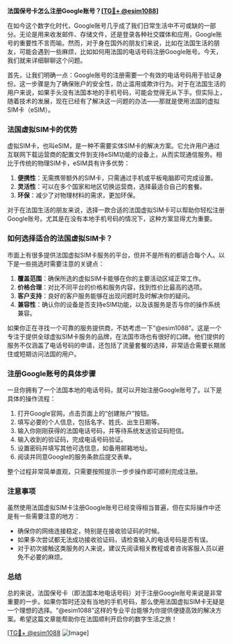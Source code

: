 **法国保号卡怎么注册Google账号？[[TG💪+ @esim1088](https://t.me/s/esim1088)]**

在如今这个数字化时代，Google账号几乎成了我们日常生活中不可或缺的一部分。无论是用来收发邮件、存储文件，还是登录各种社交媒体和应用，Google账号的重要性不言而喻。然而，对于身在国外的朋友们来说，比如在法国生活的朋友，可能会遇到一些麻烦，比如如何用法国的电话号码注册Google账号。今天，我们就来详细聊聊这个问题。

首先，让我们明确一点：Google账号的注册需要一个有效的电话号码用于验证身份。这一步骤是为了确保账户的安全性，防止滥用或欺诈行为。对于在法国生活的用户来说，如果手头没有法国本地的手机号码，可能会觉得无从下手。但实际上，随着技术的发展，现在已经有了解决这一问题的办法——那就是使用法国的虚拟SIM卡（eSIM）。

### 法国虚拟SIM卡的优势

虚拟SIM卡，也叫eSIM，是一种不需要实体SIM卡的解决方案。它允许用户通过互联网下载运营商的配置文件到支持eSIM功能的设备上，从而实现通信服务。相比于传统的物理SIM卡，eSIM具有许多优势：

1. **便携性**：无需携带额外的SIM卡，只需通过手机或平板电脑即可完成设置。
2. **灵活性**：可以在多个国家和地区切换运营商，选择最适合自己的套餐。
3. **环保**：减少了对物理材料的需求，更加环保。

对于在法国生活的朋友来说，选择一款合适的法国虚拟SIM卡可以帮助你轻松注册Google账号。尤其是在没有本地手机号码的情况下，这种方案显得尤为重要。

### 如何选择适合的法国虚拟SIM卡？

市面上有很多提供法国虚拟SIM卡服务的平台，但并不是所有的都适合每个人。以下是一些挑选时需要注意的关键点：

1. **覆盖范围**：确保所选的虚拟SIM卡能够在你的主要活动区域正常工作。
2. **价格合理**：对比不同平台的价格和服务内容，找到性价比最高的选项。
3. **客户支持**：良好的客户服务能够在出现问题时及时解决你的疑问。
4. **兼容性**：确认你的设备是否支持eSIM功能，以及该服务是否与你的操作系统兼容。

如果你正在寻找一个可靠的服务提供商，不妨考虑一下“@esim1088”。这是一个专注于提供全球虚拟SIM卡服务的品牌，在法国市场也有很好的口碑。他们提供的服务不仅涵盖了电话号码的申请，还包括了流量套餐的选择，非常适合需要长期居住或短期访问法国的用户。

### 注册Google账号的具体步骤

一旦你拥有了一个法国本地的电话号码，就可以开始注册Google账号了。以下是具体的操作流程：

1. 打开Google官网，点击页面上的“创建账户”按钮。
2. 填写必要的个人信息，包括名字、姓氏、出生日期等。
3. 输入你刚刚获得的法国电话号码，并等待系统发送验证码短信。
4. 输入收到的验证码，完成电话号码验证。
5. 设置密码并填写其他可选信息，如备用邮箱地址。
6. 阅读并同意Google的服务条款后提交表单。

整个过程非常简单直观，只需要按照提示一步步操作即可顺利完成注册。

### 注意事项

虽然使用法国虚拟SIM卡注册Google账号已经变得相当普遍，但在实际操作中还是有一些需要注意的地方：

- 确保你的网络连接稳定，特别是在接收验证码的时候。
- 如果多次尝试都无法成功接收验证码，请检查输入的电话号码是否有误。
- 对于初次接触这类服务的人来说，建议先阅读相关教程或者咨询客服人员以避免不必要的麻烦。

### 总结

总的来说，法国保号卡（即法国本地电话号码）对于注册Google账号来说是非常重要的一步。如果你暂时还没有当地的手机号码，那么使用法国虚拟SIM卡无疑是一个理想的选择。“@esim1088”这样的专业平台能够为你提供便捷高效的解决方案。希望这篇文章能帮助你在法国顺利开启你的数字生活之旅！

[[TG💪+ @esim1088](https://t.me/s/esim1088) ![Image](https://i.postimg.cc/4NQfJmqS/Snipaste-2025-05-13-00-14-12.png)]